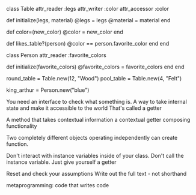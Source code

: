class Table
  attr_reader :legs
  attr_writer :color
  attr_accessor :color

  def initialize(legs, material)
    @legs = legs
    @material = material
  end

  def color=(new_color)
    @color = new_color
  end

  def likes_table?(person)
    @color == person.favorite_color
  end
end

class Person
  attr_reader :favorite_colors

  def initialize(favorite_colors)
    @favorite_colors = favorite_colors
  end
end

round_table = Table.new(12, "Wood")
pool_table = Table.new(4, "Felt")

king_arthur = Person.new("blue")

You need an interface to check what something is.
A way to take internal state and make it accessible to the world
That's called a getter


A method that takes contextual information
a contextual getter
composing functionality

Two completely different objects operating independently can create function.

Don't interact with instance variables inside of your class.
Don't call the instance variable. Just give yourself a getter

Reset and check your assumptions
Write out the full text - not shorthand

metaprogramming: code that writes code
